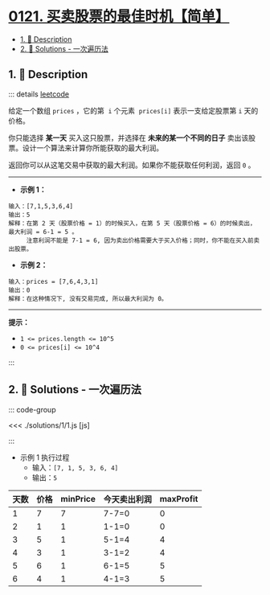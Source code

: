 # [0121. 买卖股票的最佳时机【简单】](https://github.com/Tdahuyou/TNotes.leetcode/tree/main/notes/0121.%20%E4%B9%B0%E5%8D%96%E8%82%A1%E7%A5%A8%E7%9A%84%E6%9C%80%E4%BD%B3%E6%97%B6%E6%9C%BA%E3%80%90%E7%AE%80%E5%8D%95%E3%80%91)

<!-- region:toc -->

- [1. 📝 Description](#1--description)
- [2. 🎯 Solutions - 一次遍历法](#2--solutions---一次遍历法)

<!-- endregion:toc -->

## 1. 📝 Description

::: details [leetcode](https://leetcode.cn/problems/best-time-to-buy-and-sell-stock)

给定一个数组 `prices` ，它的第  `i` 个元素  `prices[i]` 表示一支给定股票第 `i` 天的价格。

你只能选择 **某一天** 买入这只股票，并选择在 **未来的某一个不同的日子** 卖出该股票。设计一个算法来计算你所能获取的最大利润。

返回你可以从这笔交易中获取的最大利润。如果你不能获取任何利润，返回 `0` 。

---

- **示例 1：**

```
输入：[7,1,5,3,6,4]
输出：5
解释：在第 2 天（股票价格 = 1）的时候买入，在第 5 天（股票价格 = 6）的时候卖出，最大利润 = 6-1 = 5 。
     注意利润不能是 7-1 = 6, 因为卖出价格需要大于买入价格；同时，你不能在买入前卖出股票。
```

- **示例 2：**

```
输入：prices = [7,6,4,3,1]
输出：0
解释：在这种情况下, 没有交易完成, 所以最大利润为 0。
```

---

**提示：**

- `1 <= prices.length <= 10^5`
- `0 <= prices[i] <= 10^4`

:::

## 2. 🎯 Solutions - 一次遍历法

::: code-group

<<< ./solutions/1/1.js [js]

:::

- 示例 1 执行过程
  - 输入：`[7, 1, 5, 3, 6, 4]`
  - 输出：`5`

| 天数 | 价格 | minPrice | 今天卖出利润 | maxProfit |
| ---- | ---- | -------- | ------------ | --------- |
| 1    | 7    | 7        | 7-7=0        | 0         |
| 2    | 1    | 1        | 1-1=0        | 0         |
| 3    | 5    | 1        | 5-1=4        | 4         |
| 4    | 3    | 1        | 3-1=2        | 4         |
| 5    | 6    | 1        | 6-1=5        | 5         |
| 6    | 4    | 1        | 4-1=3        | 5         |
